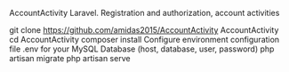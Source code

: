 AccountActivity
Laravel. Registration and authorization, account activities

git clone https://github.com/amidas2015/AccountActivity AccountActivity
cd AccountActivity
composer install
Configure environment configuration file .env for your MySQL Database (host, database, user, password)
php artisan migrate
php artisan serve
